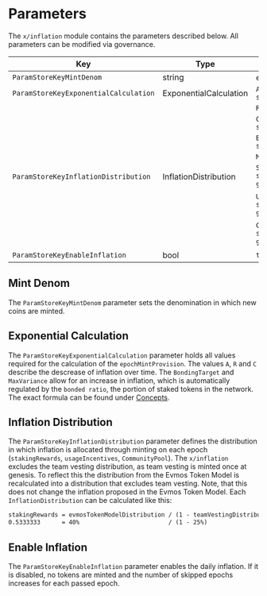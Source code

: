 <!--
order: 7
-->

# Parameters

The `x/inflation` module contains the parameters described below. All parameters
can be modified via governance.

| Key                                   | Type                   | Default Value                                                                 |
| ------------------------              | ---------------------- | ----------------------------------------------------------------------------- |
| `ParamStoreKeyMintDenom`              | string                 | `evm.DefaultEVMDenom` // “byte”                                             |
| `ParamStoreKeyExponentialCalculation` | ExponentialCalculation | `A: sdk.NewDec(int64(300_000_000))`                                           |
|                                       |                        | `R: sdk.NewDecWithPrec(50, 2)`                                                |
|                                       |                        | `C: sdk.NewDec(int64(9_375_000))`                                             |
|                                       |                        | `BondingTarget: sdk.NewDecWithPrec(66, 2)`                                    |
|                                       |                        | `MaxVariance: sdk.ZeroDec()`                                                  |
| `ParamStoreKeyInflationDistribution`  | InflationDistribution  | `StakingRewards: sdk.NewDecWithPrec(533333334, 9)`  // 0.53 = 40% / (1 - 25%) |
|                                       |                        | `UsageIncentives: sdk.NewDecWithPrec(333333333, 9)` // 0.33 = 25% / (1 - 25%) |
|                                       |                        | `CommunityPool: sdk.NewDecWithPrec(133333333, 9)`  // 0.13 = 10% / (1 - 25%)  |
| `ParamStoreKeyEnableInflation`        | bool                   | `true`                                                                        |

## Mint Denom

The `ParamStoreKeyMintDenom` parameter sets the denomination in which new coins are minted.

## Exponential Calculation

The `ParamStoreKeyExponentialCalculation` parameter holds all values required for the
calculation of the `epochMintProvision`. The values `A`, `R` and `C` describe
the descrease of inflation over time. The `BondingTarget` and `MaxVariance`
allow for an increase in inflation, which is automatically regulated by the
`bonded ratio`, the portion of staked tokens in the network. The exact formula
can be found under
[Concepts](https://www.notion.so/Inflation-Module-2fa8b7ae430d47e697164fcdb59b5c55).

## Inflation Distribution

The `ParamStoreKeyInflationDistribution` parameter defines the distribution in which
inflation is allocated through minting on each epoch (`stakingRewards`,
`usageIncentives`,  `CommunityPool`). The `x/inflation` excludes the team
vesting distribution, as team vesting is minted once at genesis. To reflect this
the distribution from the Evmos Token Model is recalculated into a distribution
that excludes team vesting. Note, that this does not change the inflation
proposed in the Evmos Token Model. Each `InflationDistribution` can be
calculated like this:

```markdown
stakingRewards = evmosTokenModelDistribution / (1 - teamVestingDistribution)
0.5333333      = 40%                         / (1 - 25%)
```

## Enable Inflation

The `ParamStoreKeyEnableInflation` parameter enables the daily inflation. If it is disabled,
no tokens are minted and the number of skipped epochs increases for each passed
epoch.
